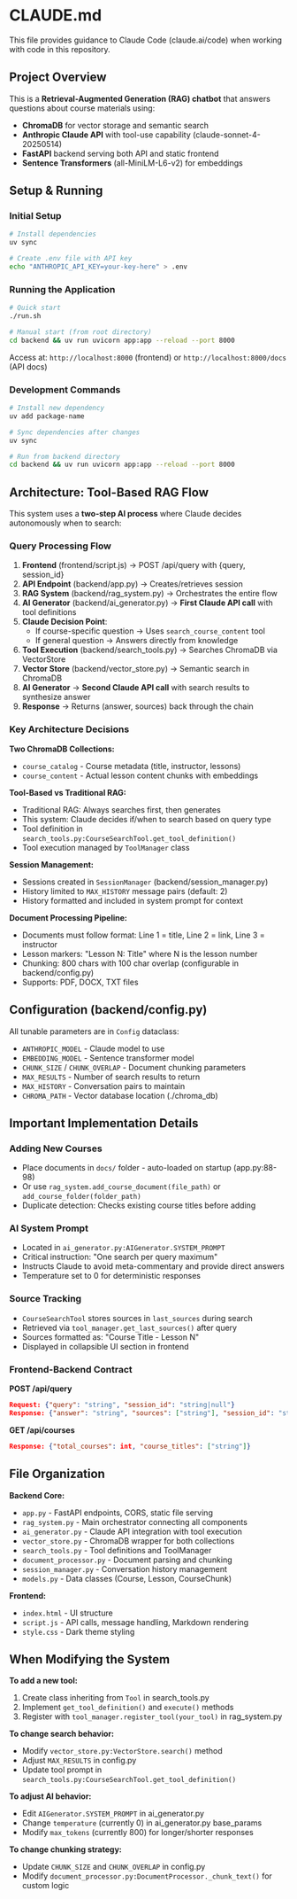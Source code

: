 # CLAUDE.md

This file provides guidance to Claude Code (claude.ai/code) when working with code in this repository.

## Project Overview

This is a **Retrieval-Augmented Generation (RAG) chatbot** that answers questions about course materials using:
- **ChromaDB** for vector storage and semantic search
- **Anthropic Claude API** with tool-use capability (claude-sonnet-4-20250514)
- **FastAPI** backend serving both API and static frontend
- **Sentence Transformers** (all-MiniLM-L6-v2) for embeddings

## Setup & Running

### Initial Setup
```bash
# Install dependencies
uv sync

# Create .env file with API key
echo "ANTHROPIC_API_KEY=your-key-here" > .env
```

### Running the Application
```bash
# Quick start
./run.sh

# Manual start (from root directory)
cd backend && uv run uvicorn app:app --reload --port 8000
```

Access at: `http://localhost:8000` (frontend) or `http://localhost:8000/docs` (API docs)

### Development Commands
```bash
# Install new dependency
uv add package-name

# Sync dependencies after changes
uv sync

# Run from backend directory
cd backend && uv run uvicorn app:app --reload --port 8000
```

## Architecture: Tool-Based RAG Flow

This system uses a **two-step AI process** where Claude decides autonomously when to search:

### Query Processing Flow

1. **Frontend** (frontend/script.js) → POST /api/query with {query, session_id}
2. **API Endpoint** (backend/app.py) → Creates/retrieves session
3. **RAG System** (backend/rag_system.py) → Orchestrates the entire flow
4. **AI Generator** (backend/ai_generator.py) → **First Claude API call** with tool definitions
5. **Claude Decision Point**:
   - If course-specific question → Uses `search_course_content` tool
   - If general question → Answers directly from knowledge
6. **Tool Execution** (backend/search_tools.py) → Searches ChromaDB via VectorStore
7. **Vector Store** (backend/vector_store.py) → Semantic search in ChromaDB
8. **AI Generator** → **Second Claude API call** with search results to synthesize answer
9. **Response** → Returns (answer, sources) back through the chain

### Key Architecture Decisions

**Two ChromaDB Collections:**
- `course_catalog` - Course metadata (title, instructor, lessons)
- `course_content` - Actual lesson content chunks with embeddings

**Tool-Based vs Traditional RAG:**
- Traditional RAG: Always searches first, then generates
- This system: Claude decides if/when to search based on query type
- Tool definition in `search_tools.py:CourseSearchTool.get_tool_definition()`
- Tool execution managed by `ToolManager` class

**Session Management:**
- Sessions created in `SessionManager` (backend/session_manager.py)
- History limited to `MAX_HISTORY` message pairs (default: 2)
- History formatted and included in system prompt for context

**Document Processing Pipeline:**
- Documents must follow format: Line 1 = title, Line 2 = link, Line 3 = instructor
- Lesson markers: "Lesson N: Title" where N is the lesson number
- Chunking: 800 chars with 100 char overlap (configurable in backend/config.py)
- Supports: PDF, DOCX, TXT files

## Configuration (backend/config.py)

All tunable parameters are in `Config` dataclass:
- `ANTHROPIC_MODEL` - Claude model to use
- `EMBEDDING_MODEL` - Sentence transformer model
- `CHUNK_SIZE` / `CHUNK_OVERLAP` - Document chunking parameters
- `MAX_RESULTS` - Number of search results to return
- `MAX_HISTORY` - Conversation pairs to maintain
- `CHROMA_PATH` - Vector database location (./chroma_db)

## Important Implementation Details

### Adding New Courses
- Place documents in `docs/` folder - auto-loaded on startup (app.py:88-98)
- Or use `rag_system.add_course_document(file_path)` or `add_course_folder(folder_path)`
- Duplicate detection: Checks existing course titles before adding

### AI System Prompt
- Located in `ai_generator.py:AIGenerator.SYSTEM_PROMPT`
- Critical instruction: "One search per query maximum"
- Instructs Claude to avoid meta-commentary and provide direct answers
- Temperature set to 0 for deterministic responses

### Source Tracking
- `CourseSearchTool` stores sources in `last_sources` during search
- Retrieved via `tool_manager.get_last_sources()` after query
- Sources formatted as: "Course Title - Lesson N"
- Displayed in collapsible UI section in frontend

### Frontend-Backend Contract
**POST /api/query**
```json
Request: {"query": "string", "session_id": "string|null"}
Response: {"answer": "string", "sources": ["string"], "session_id": "string"}
```

**GET /api/courses**
```json
Response: {"total_courses": int, "course_titles": ["string"]}
```

## File Organization

**Backend Core:**
- `app.py` - FastAPI endpoints, CORS, static file serving
- `rag_system.py` - Main orchestrator connecting all components
- `ai_generator.py` - Claude API integration with tool execution
- `vector_store.py` - ChromaDB wrapper for both collections
- `search_tools.py` - Tool definitions and ToolManager
- `document_processor.py` - Document parsing and chunking
- `session_manager.py` - Conversation history management
- `models.py` - Data classes (Course, Lesson, CourseChunk)

**Frontend:**
- `index.html` - UI structure
- `script.js` - API calls, message handling, Markdown rendering
- `style.css` - Dark theme styling

## When Modifying the System

**To add a new tool:**
1. Create class inheriting from `Tool` in search_tools.py
2. Implement `get_tool_definition()` and `execute()` methods
3. Register with `tool_manager.register_tool(your_tool)` in rag_system.py

**To change search behavior:**
- Modify `vector_store.py:VectorStore.search()` method
- Adjust `MAX_RESULTS` in config.py
- Update tool prompt in `search_tools.py:CourseSearchTool.get_tool_definition()`

**To adjust AI behavior:**
- Edit `AIGenerator.SYSTEM_PROMPT` in ai_generator.py
- Change `temperature` (currently 0) in ai_generator.py base_params
- Modify `max_tokens` (currently 800) for longer/shorter responses

**To change chunking strategy:**
- Update `CHUNK_SIZE` and `CHUNK_OVERLAP` in config.py
- Modify `document_processor.py:DocumentProcessor._chunk_text()` for custom logic
